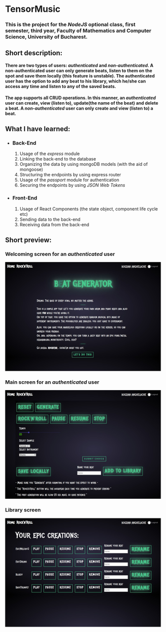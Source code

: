 # TensorMusic
### This is the project for the *NodeJS* optional class, first semester, third year, Faculty of Mathematics and Computer Science, University of Bucharest.

## Short description:

#### There are two types of users: *authenticated* and *non-authenticated*. A non-authenticated user can only generate beats, listen to them on the spot and save them locally (this feature is **unstable**). The authenticated user has the option to add any beat to his library, which he/she can access any time and listen to any of the saved beats.

#### The app supports all CRUD operations. In this manner, an *authenticated* user can create, view (listen to), update(the name of the beat) and delete a beat. A *non-authenticated* user can only create and view (listen to) a beat.


## What I have learned:
* ### Back-End
    1. Usage of the *express* module
    2. Linking the back-end to the database
    3. Organizing the data by using mongoDB models (with the aid of mongoose)
    4. Structuring the endpoints by using express router
    5. Usage of the *passport* module for authentication
    6. Securing the endpoints by using *JSON Web Tokens*
* ### Front-End
    1. Usage of React Components (the state object, component life cycle etc)
    2. Sending data to the back-end
    3. Receiving data from the back-end
    

## Short preview:

### Welcoming screen for an *authenticated* user
![welcomeauth](/docs/FrontScreenLoggedIn.jpeg)

### Main screen for an *authenticated* user
![mainauth](/docs/MainScreenLoggedIn.jpeg)

### Library screen
![library](/docs/LibraryScreen.jpeg)
